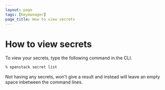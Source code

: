 ```yaml
---
layout: page
tags: [Keymanager]
page_title: How to view secrets
---
```


# How to view secrets

To view your secrets, type the following command in the CLI.

``` bash
% openstack secret list
```

Not having any secrets, won't give a result and instead will leave an empty space inbetween the command lines. 
